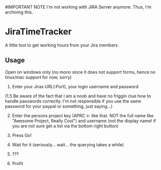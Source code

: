 #IMPORTANT NOTE
I'm not working with JIRA Server anymore. Thus, I'm archiving this.

# JiraTimeTracker
A little tool to get working hours from your Jira members

## Usage
Open on windows only (no mono since it does not support forms, hence no linux/mac support for now, sorry) 

1. Enter your Jiras URL(:Port), your login username and password

(1.5 Be aware of the fact that I am a noob and have no friggin clue how to handle passwords correctly. I'm not responsible if you use the same password for your paypal or something, just saying...)

2. Enter the persons project key (APRC <- like that. NOT the full name like "Awesome Project, Really Cool") and username (not the display name! if you are not sure get a list via the bottom right button)

3. Press Go!

4. Wait for it (seriously... wait... the querying takes a while)

5. ???

6. Profit
